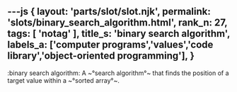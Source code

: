 ---js
{
  layout: 'parts/slot/slot.njk',
  permalink: 'slots/binary_search_algorithm.html',
  rank_n: 27,
  tags: [ 'notag' ],
  title_s: 'binary search algorithm',
  labels_a: ['computer programs','values','code library','object-oriented programming'],
}
---
:binary search algorithm:
A ~°search algorithm°~ that finds the position of a target value within a ~°sorted array°~.
